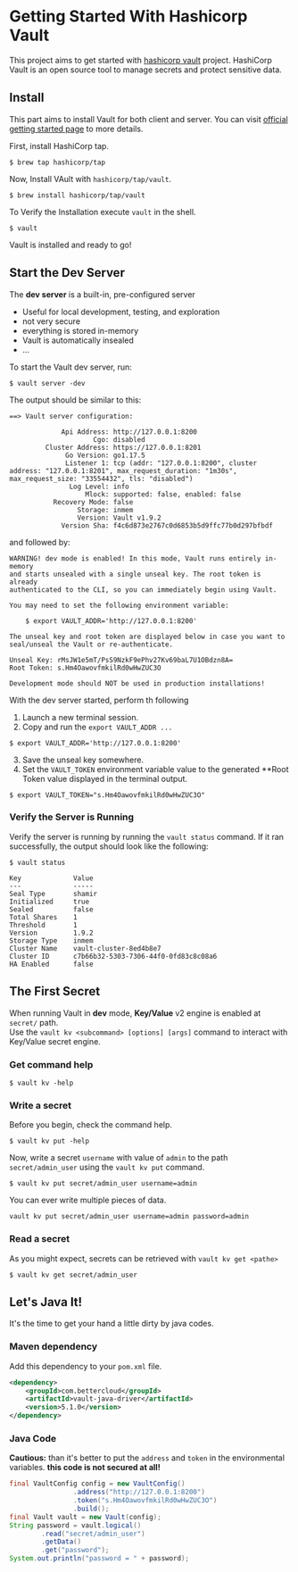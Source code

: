 # Getting Started With Hashicorp Vault
This project aims to get started with [hashicorp vault](https://www.vaultproject.io/) project.
HashiCorp Vault is an open source tool to manage secrets and protect sensitive data.

## Install
This part aims to install Vault for both client and server. You can visit [official getting started page](https://learn.hashicorp.com/collections/vault/getting-started) to more details.

First, install HashiCorp tap.
```shell
$ brew tap hashicorp/tap
```
Now, Install VAult with ``hashicorp/tap/vault``.
```shell
$ brew install hashicorp/tap/vault
```
To Verify the Installation execute ``vault`` in the shell.
```shell
$ vault
```
Vault is installed and ready to go!

## Start the Dev Server
The **dev server** is a built-in, pre-configured server 
- Useful for local development, testing, and exploration
- not very secure
- everything is stored in-memory
- Vault is automatically insealed
- ...

To start the Vault dev server, run:
```shell
$ vault server -dev
```
The output should be similar to this:
```shell
==> Vault server configuration:

             Api Address: http://127.0.0.1:8200
                     Cgo: disabled
         Cluster Address: https://127.0.0.1:8201
              Go Version: go1.17.5
              Listener 1: tcp (addr: "127.0.0.1:8200", cluster address: "127.0.0.1:8201", max_request_duration: "1m30s", max_request_size: "33554432", tls: "disabled")
               Log Level: info
                   Mlock: supported: false, enabled: false
           Recovery Mode: false
                 Storage: inmem
                 Version: Vault v1.9.2
             Version Sha: f4c6d873e2767c0d6853b5d9ffc77b0d297bfbdf
```
and followed by:
```shell
WARNING! dev mode is enabled! In this mode, Vault runs entirely in-memory
and starts unsealed with a single unseal key. The root token is already
authenticated to the CLI, so you can immediately begin using Vault.

You may need to set the following environment variable:

    $ export VAULT_ADDR='http://127.0.0.1:8200'

The unseal key and root token are displayed below in case you want to
seal/unseal the Vault or re-authenticate.

Unseal Key: rMsJW1e5mT/PsS9NzkF9ePhv27Kv69baL7U1OBdzn8A=
Root Token: s.Hm4OawovfmkilRd0wHwZUC3O

Development mode should NOT be used in production installations!
```
With the dev server started, perform th following
1. Launch a new terminal session.
2. Copy and run the ``export VAULT_ADDR ...``
```shell
$ export VAULT_ADDR='http://127.0.0.1:8200'
```
3. Save the unseal key somewhere.
4. Set the ``VAULT_TOKEN`` environment variable value to the generated **Root Token value displayed in the terminal output.
```shell
$ export VAULT_TOKEN="s.Hm4OawovfmkilRd0wHwZUC3O"
```
### Verify the Server is Running
Verify the server is running by running the ``vault status`` command. If it ran successfully, the output should look like the following:
```shell
$ vault status

Key             Value
---             -----
Seal Type       shamir
Initialized     true
Sealed          false
Total Shares    1
Threshold       1
Version         1.9.2
Storage Type    inmem
Cluster Name    vault-cluster-8ed4b8e7
Cluster ID      c7b66b32-5303-7306-44f0-0fd83c8c08a6
HA Enabled      false
```

## The First Secret
When running Vault in **dev** mode, **Key/Value** v2 engine is enabled at ``secret/`` path.  
Use the ``vault kv <subcommand> [options] [args]`` command to interact with Key/Value secret engine.  

### Get command help
```shell
$ vault kv -help
```

### Write a secret
Before you begin, check the command help.
```shell
$ vault kv put -help
```
Now, write a secret ``username`` with value of ``admin`` to the path ``secret/admin_user`` using the ``vault kv put`` command. 
```shell
$ vault kv put secret/admin_user username=admin
```
You can ever write multiple pieces of data.
```shell
vault kv put secret/admin_user username=admin password=admin
```
### Read a secret
As you might expect, secrets can be retrieved with ``vault kv get <pathe>``
```shell
$ vault kv get secret/admin_user
```

## Let's Java It!
It's the time to get your hand a little dirty by java codes.

### Maven dependency
Add this dependency to your ``pom.xml`` file.
```xml
<dependency>
    <groupId>com.bettercloud</groupId>
    <artifactId>vault-java-driver</artifactId>
    <version>5.1.0</version>
</dependency>
```

### Java Code
**Cautious:** than it's better to put the ``address`` and ``token`` in the environmental variables. **this code is not secured at all!**
```java
final VaultConfig config = new VaultConfig()
                .address("http://127.0.0.1:8200")
                .token("s.Hm4OawovfmkilRd0wHwZUC3O")
                .build();
final Vault vault = new Vault(config);
String password = vault.logical()
        .read("secret/admin_user")
        .getData()
        .get("password");
System.out.println("password = " + password);
```